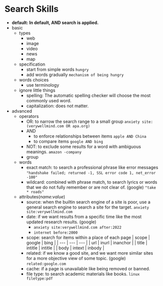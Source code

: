 # Search Skills
- **default: In default, AND search is applied.**
- basic
	- types
		- web
		- image
		- video
		- news
		- map
	- specification
		- start from simple words
			```hungry```
		- add words gradually
			```mechanism of being hungry```
	- words choices
		- use terminology
	- ignore little things
		- spelling: The automatic spelling checker will choose the most commonly used word.
		- capitalization: does not matter.
- advanced
	- operators
		- OR: to narrow the search range to a small group
			```anxiety site:(verywellmind.com OR apa.org)```
		- AND
			- to enforce relationships between items
				```apple AND China```
			- to compare items
				```google AND bing``` 
		- NOT: to exclude some results for a word with ambiguous meanings.
			```amazon -company```
		- group
	- words
		- exact match: to search a professional phrase like error messages
			```"handshake failed; returned -1, SSL error code 1, net_error -100"```
		- wildcard: combined with phrase match, to search lyrics or words that we do not fully remember or are not clear of. (google)
			```"take * roads"```
	- attributes(*name:value*)
		- source: when the builtin search engine of a site is poor, use a general search engine to search a site for the target.
			```anxiety site:verywellmind.com```
		- date: if we want results from a specific time like the most updated research results. (google) 
			- ```anxiety site:verywellmind.com after:2022```
			- ```internet before:2000```
		- scope: search for items within a place of each page
			| scope | google | bing |
			| --- | --- | --- |
			| url | inurl | inanchor |
			| title | intitle | intitle |
			| body | intext | inbody |
		- related: if we know a good site, and we want more similar sites for a more objective view of some topic. (google)
			```related:google.com```
		- cache: if a page is unavailable like being removed or banned.
		- file type: to search academic materials like books.
			```linux filetype:pdf```

<!--stackedit_data:
eyJoaXN0b3J5IjpbNTQ0Njk0NzYzXX0=
-->